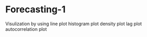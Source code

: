 # Forecasting-1
Visulization by using line plot histogram plot density plot lag plot autocorrelation plot
